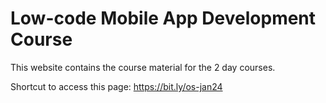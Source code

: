 # Low-code Mobile App Development Course
This website contains the course material for the 2 day courses. 

Shortcut to access this page: https://bit.ly/os-jan24 


